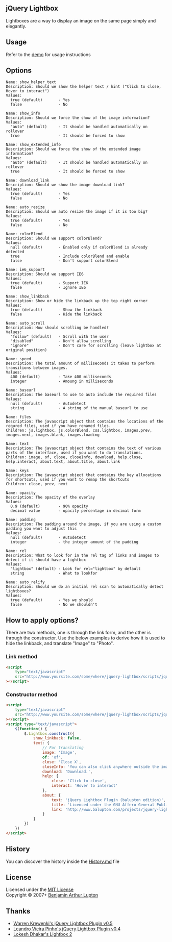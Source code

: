 ## jQuery Lightbox

Lightboxes are a way to display an image on the same page simply and elegantly.

## Usage

Refer to the [demo](http://bevry-archive.github.io/jquery-lightbox/demo/) for usage instructions

## Options

    Name: show_helper_text
    Description: Should we show the helper text / hint ("Click to close, Hover to interact")
    Values:
      true (default)       - Yes
      false                - No

    Name: show_info
    Description: Should we force the show of the image information?
    Values:
      "auto" (default)     - It should be handled automatically on rollover
      true                 - It should be forced to show

    Name: show_extended_info
    Description: Should we force the show of the extended image information?
    Values:
      "auto" (default)     - It should be handled automatically on rollover
      true                 - It should be forced to show

    Name: download_link
    Description: Should we show the image download link?
    Values:
      true (default)       - Yes
      false                - No

    Name: auto_resize
    Description: Should we auto resize the image if it is too big?
    Values:
      true (default)       - Yes
      false                - No

    Name: colorBlend
    Description: Should we support colorBlend?
    Values:
      null (default)       - Enabled only if colorBlend is already detected
      true                 - Include colorBlend and enable
      false                - Don't support colorBlend

    Name: ie6_support
    Description: Should we support IE6
    Values:
      true (default)       - Support IE6
      false                - Ignore IE6

    Name: show_linkback
    Description: Show or hide the linkback up the top right corner
    Values:
      true (default)       - Show the linkback
      false                - Hide the linkback

    Name: auto_scroll
    Description: How should scrolling be handled?
    Values:
      "follow" (default)   - Scroll with the user
      "disabled"           - Don't allow scrolling
      "ignore"             - Don't care for scrolling (leave lightbox at original position)

    Name: speed
    Description: The total amount of milliseconds it takes to perform transitions between images.
    Values:
      400 (default)        - Take 400 milliseconds
      integer              - Amoung in milliseconds

    Name: baseurl
    Description: The baseurl to use to auto include the required files
    Values:
      null (default)       - Autodetect
      string               - A string of the manual baseurl to use

    Name: files
    Description: The javascript object that contains the locations of the requred files, used if you have renamed files.
    Children: js.lightbox, js.colorBlend, css.lightbox, images.prev, images.next, images.blank, images.loading

    Name: text
    Description: The javascript object that contains the text of various parts of the interface, used if you want to do translations.
    Children: image, of, close, closeInfo, download, help.close, help.interact, about.text, about.title, about.link

    Name: keys
    Description: The javascript object that contains the key allocations for shortcuts, used if you want to remap the shortcuts
    Children: close, prev, next

    Name: opacity
    Description: The opacity of the overlay
    Values:
      0.9 (default)        - 90% opacity
      decimal value        - opacity percentage in decimal form

    Name: padding
    Description: The padding around the image, if you are using a custom padding you want to adjust this
    Values:
      null (default)       - Autodetect
      integer              - the integer amount of the padding

    Name: rel
    Description: What to look for in the rel tag of links and images to detect if it should have a lightbox
    Values:
      "lightbox" (default) - Look for rel="lightbox" by default
      string               - What to lookfor

    Name: auto_relify
    Description: Should we do an initial rel scan to automatically detect lightboxes?
    Values:
      true (default)       - Yes we should
      false                - No we shouldn't

## How to apply options?

There are two methods, one is through the link form, and the other is through the constructor.
Use the below examples to derive how it is used to hide the linkback, and translate "Image" to "Photo".

### Link method

```html
<script
	type="text/javascript"
	src="http://www.yoursite.com/some/where/jquery-lightbox/scripts/jquery.lightbox.min.js?show_linkback=false&amp;text.image=Photo"
></script>
```

### Constructor method

```html
<script
	type="text/javascript"
	src="http://www.yoursite.com/some/where/jquery-lightbox/scripts/jquery.lightbox.min.js"
></script>
<script type="text/javascript">
	$(function() {
		$.Lightbox.construct({
			show_linkback: false,
			text: {
				// For translating
				image: 'Image',
				of: 'of',
				close: 'Close X',
				closeInfo: 'You can also click anywhere outside the image to close.',
				download: 'Download.',
				help: {
					close: 'Click to close',
					interact: 'Hover to interact'
				},
				about: {
					text: 'jQuery Lightbox Plugin (balupton edition)',
					title: 'Licenced under the GNU Affero General Public License.',
					link: 'http://www.balupton.com/projects/jquery-lightbox'
				}
			}
		})
	})
</script>
```

## History

You can discover the history inside the [History.md](https://github.com/bevry-archive/jquery-lightbox/blob/master/History.md#files) file

## License

Licensed under the [MIT License](https://spdx.org/licenses/MIT.html)
<br/>Copyright &copy; 2007+ [Benjamin Arthur Lupton](http://balupton.com)

## Thanks

- [Warren Krewenki's jQuery Lightbox Plugin v0.5](http://jquery-lightbox.googlecode.com/)
- [Leandro Vieira Pinho's jQuery Lightbox Plugin v0.4](http://leandrovieira.com/projects/jquery/lightbox/)
- [Lokesh Dhakar's Lightbox 2](http://www.huddletogether.com/projects/lightbox2/)
